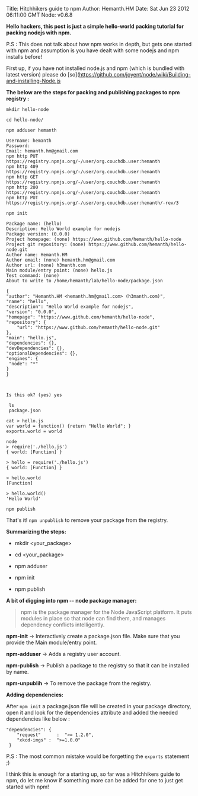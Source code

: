 Title: Hitchhikers guide to npm
Author: Hemanth.HM
Date: Sat Jun 23 2012 06:11:00 GMT
Node: v0.6.8

__Hello hackers, this post is just a simple hello-world packing tutorial for packing nodejs with npm.__

P.S : This does not talk about how npm works in depth, but gets one started with npm and assumption is you have dealt with some nodejs and npm installs before!

First up, if you have not installed node.js and npm (which is bundled with latest version) please do [so](https://github.com/joyent/node/wiki/Building-and-installing-Node.js


__The below are the steps for packing and publishing packages to npm registry :__

    mkdir hello-node

    cd hello-node/

    npm adduser hemanth

    Username: hemanth
    Password: 
    Email: hemanth.hm@gmail.com
    npm http PUT https://registry.npmjs.org/-/user/org.couchdb.user:hemanth
    npm http 409 https://registry.npmjs.org/-/user/org.couchdb.user:hemanth
    npm http GET https://registry.npmjs.org/-/user/org.couchdb.user:hemanth
    npm http 200 https://registry.npmjs.org/-/user/org.couchdb.user:hemanth
    npm http PUT https://registry.npmjs.org/-/user/org.couchdb.user:hemanth/-rev/3

    npm init
   
    Package name: (hello) 
    Description: Hello World example for nodejs
    Package version: (0.0.0) 
    Project homepage: (none) https://www.github.com/hemanth/hello-node
    Project git repository: (none) https://www.github.com/hemanth/hello-node.git
    Author name: Hemanth.HM
    Author email: (none) hemanth.hm@gmail.com
    Author url: (none) h3manth.com
    Main module/entry point: (none) hello.js
    Test command: (none) 
    About to write to /home/hemanth/lab/hello-node/package.json

    {
    "author": "Hemanth.HM <hemanth.hm@gmail.com> (h3manth.com)",
    "name": "hello",
    "description": "Hello World example for nodejs",
    "version": "0.0.0",
    "homepage": "https://www.github.com/hemanth/hello-node",
    "repository": {
        "url": "https://www.github.com/hemanth/hello-node.git"
    },
    "main": "hello.js",
    "dependencies": {},
    "devDependencies": {},
    "optionalDependencies": {},
    "engines": {
     "node": "*"
    }
    }



    Is this ok? (yes) yes

     ls
     package.json

    cat > hello.js
    var world = function() {return "Hello World"; }  
    exports.world = world

    node
    > require('./hello.js')
    { world: [Function] }

    > hello = require('./hello.js')
    { world: [Function] }

    > hello.world
    [Function]

    > hello.world()
    'Hello World'

    npm publish 


That's it! ``` npm unpublish ``` to remove your package from the registry. 

__Summarizing the steps:__


* mkdir <your_package>

* cd <your_package>

* npm adduser 

* npm init 

* npm publish

__A bit of digging into npm -- node package manager:__

> npm  is  the package manager for the Node JavaScript platform.  It puts
       modules in place so that node can find  them,  and  manages  dependency
       conflicts intelligently.

**npm-init**     -> Interactively create a package.json file. Make sure that you provide the Main module/entry point.

**npm-adduser**  -> Adds a registry user account.

**npm-publish**  -> Publish a package  to  the  registry so that it can be installed by name.

**npm-unpublih** -> To remove the package from the registry.

         
__Adding dependencies:__

After ```npm init``` a package.json file will be created in your package directory, open it and look for the 
dependencies attribute and added the needed dependencies like below :

    "dependencies": {
        "request"      :  ">= 1.2.0",
        "xkcd-imgs" :  ">=1.0.0"
     }


P.S : The most common mistake would be forgetting the ```exports``` statement ;)

I think this is enough for a starting up, so far was a Hitchhikers guide to npm, do let me know if something more can be added for one to just get started with npm!

